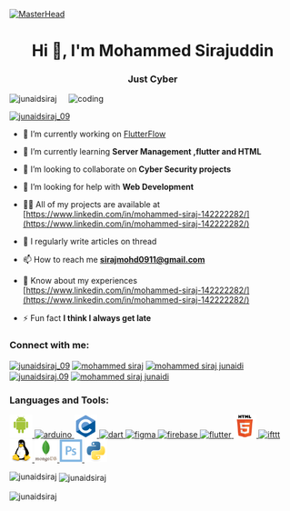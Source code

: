 [![MasterHead](https://media.licdn.com/dms/image/D563DAQFIJGy_J4EvYA/image-scale_191_1128/0/1666883668428?e=1675425600&v=beta&t=q5S0E-n5z-gDvzZPdOvK7oorksu-JESWk3DdbbvU2ss)](https://codegrills.in)
<h1 align="center">Hi 👋, I'm Mohammed Sirajuddin</h1>
<h3 align="center">Just Cyber</h3>
<img align="right" alt="coding" width="400" src="https://media.tenor.com/rePDfDWO3XoAAAAd/hacking.gif">

<p align="left"> <img src="https://komarev.com/ghpvc/?username=junaidsiraj&label=Profile%20views&color=0e75b6&style=flat" alt="junaidsiraj" /> </p>

<p align="left"> <a href="https://twitter.com/junaidsiraj_09" target="blank"><img src="https://img.shields.io/twitter/follow/junaidsiraj_09?logo=twitter&style=for-the-badge" alt="junaidsiraj_09" /></a> </p>

- 🔭 I’m currently working on [FlutterFlow](https://app.flutterflow.io/project/my-bus-loxtvg)

- 🌱 I’m currently learning **Server Management ,flutter and HTML**

- 👯 I’m looking to collaborate on **Cyber Security projects**

- 🤝 I’m looking for help with **Web Development**

- 👨‍💻 All of my projects are available at [https://www.linkedin.com/in/mohammed-siraj-142222282/](https://www.linkedin.com/in/mohammed-siraj-142222282/)

- 📝 I regularly write articles on thread

- 📫 How to reach me **sirajmohd0911@gmail.com**

- 📄 Know about my experiences [https://www.linkedin.com/in/mohammed-siraj-142222282/](https://www.linkedin.com/in/mohammed-siraj-142222282/)

- ⚡ Fun fact **I think I always get late**

<h3 align="left">Connect with me:</h3>
<p align="left">
<a href="https://twitter.com/junaidsiraj_09" target="blank"><img align="center" src="https://raw.githubusercontent.com/rahuldkjain/github-profile-readme-generator/master/src/images/icons/Social/twitter.svg" alt="junaidsiraj_09" height="30" width="40" /></a>
<a href="https://linkedin.com/in/mohammed siraj" target="blank"><img align="center" src="https://raw.githubusercontent.com/rahuldkjain/github-profile-readme-generator/master/src/images/icons/Social/linked-in-alt.svg" alt="mohammed siraj" height="30" width="40" /></a>
<a href="https://fb.com/mohammed siraj junaidi" target="blank"><img align="center" src="https://raw.githubusercontent.com/rahuldkjain/github-profile-readme-generator/master/src/images/icons/Social/facebook.svg" alt="mohammed siraj junaidi" height="30" width="40" /></a>
<a href="https://instagram.com/junaidsiraj.09" target="blank"><img align="center" src="https://raw.githubusercontent.com/rahuldkjain/github-profile-readme-generator/master/src/images/icons/Social/instagram.svg" alt="junaidsiraj.09" height="30" width="40" /></a>
<a href="https://www.youtube.com/c/mohammed siraj junaidi" target="blank"><img align="center" src="https://raw.githubusercontent.com/rahuldkjain/github-profile-readme-generator/master/src/images/icons/Social/youtube.svg" alt="mohammed siraj junaidi" height="30" width="40" /></a>
</p>

<h3 align="left">Languages and Tools:</h3>
<p align="left"> <a href="https://developer.android.com" target="_blank" rel="noreferrer"> <img src="https://raw.githubusercontent.com/devicons/devicon/master/icons/android/android-original-wordmark.svg" alt="android" width="40" height="40"/> </a> <a href="https://www.arduino.cc/" target="_blank" rel="noreferrer"> <img src="https://cdn.worldvectorlogo.com/logos/arduino-1.svg" alt="arduino" width="40" height="40"/> </a> <a href="https://www.cprogramming.com/" target="_blank" rel="noreferrer"> <img src="https://raw.githubusercontent.com/devicons/devicon/master/icons/c/c-original.svg" alt="c" width="40" height="40"/> </a> <a href="https://dart.dev" target="_blank" rel="noreferrer"> <img src="https://www.vectorlogo.zone/logos/dartlang/dartlang-icon.svg" alt="dart" width="40" height="40"/> </a> <a href="https://www.figma.com/" target="_blank" rel="noreferrer"> <img src="https://www.vectorlogo.zone/logos/figma/figma-icon.svg" alt="figma" width="40" height="40"/> </a> <a href="https://firebase.google.com/" target="_blank" rel="noreferrer"> <img src="https://www.vectorlogo.zone/logos/firebase/firebase-icon.svg" alt="firebase" width="40" height="40"/> </a> <a href="https://flutter.dev" target="_blank" rel="noreferrer"> <img src="https://www.vectorlogo.zone/logos/flutterio/flutterio-icon.svg" alt="flutter" width="40" height="40"/> </a> <a href="https://www.w3.org/html/" target="_blank" rel="noreferrer"> <img src="https://raw.githubusercontent.com/devicons/devicon/master/icons/html5/html5-original-wordmark.svg" alt="html5" width="40" height="40"/> </a> <a href="https://ifttt.com/" target="_blank" rel="noreferrer"> <img src="https://www.vectorlogo.zone/logos/ifttt/ifttt-ar21.svg" alt="ifttt" width="40" height="40"/> </a> <a href="https://www.linux.org/" target="_blank" rel="noreferrer"> <img src="https://raw.githubusercontent.com/devicons/devicon/master/icons/linux/linux-original.svg" alt="linux" width="40" height="40"/> </a> <a href="https://www.mongodb.com/" target="_blank" rel="noreferrer"> <img src="https://raw.githubusercontent.com/devicons/devicon/master/icons/mongodb/mongodb-original-wordmark.svg" alt="mongodb" width="40" height="40"/> </a> <a href="https://www.photoshop.com/en" target="_blank" rel="noreferrer"> <img src="https://raw.githubusercontent.com/devicons/devicon/master/icons/photoshop/photoshop-line.svg" alt="photoshop" width="40" height="40"/> </a> <a href="https://www.python.org" target="_blank" rel="noreferrer"> <img src="https://raw.githubusercontent.com/devicons/devicon/master/icons/python/python-original.svg" alt="python" width="40" height="40"/> </a> </p>

<p><img align="left" src="https://github-readme-stats.vercel.app/api/top-langs?username=junaidsiraj&show_icons=true&locale=en&layout=compact" alt="junaidsiraj" /></p>

<p>&nbsp;<img align="center" src="https://github-readme-stats.vercel.app/api?username=junaidsiraj&show_icons=true&locale=en" alt="junaidsiraj" /></p>

<p><img align="center" src="https://github-readme-streak-stats.herokuapp.com/?user=junaidsiraj&" alt="junaidsiraj" /></p>

